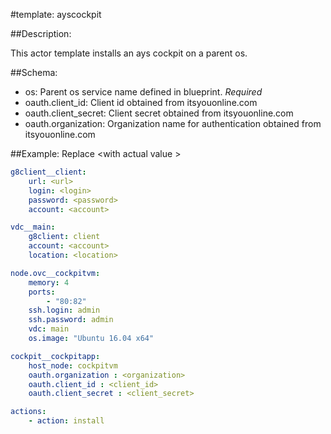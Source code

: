 #template: ayscockpit

##Description:

This actor template installs an ays cockpit on a parent os.

##Schema:
 - os: Parent os service name defined in blueprint. *Required*
 - oauth.client_id: Client id obtained from itsyouonline.com
 - oauth.client_secret: Client secret obtained from itsyouonline.com
 - oauth.organization: Organization name for authentication obtained from itsyouonline.com 


##Example:
Replace \<with actual value \>

```yaml
g8client__client:
    url: <url>
    login: <login>
    password: <password>
    account: <account>

vdc__main:
    g8client: client
    account: <account>
    location: <location>

node.ovc__cockpitvm:
    memory: 4
    ports:
        - "80:82"
    ssh.login: admin
    ssh.password: admin
    vdc: main
    os.image: "Ubuntu 16.04 x64"

cockpit__cockpitapp:
    host_node: cockpitvm
    oauth.organization : <organization>
    oauth.client_id : <client_id>
    oauth.client_secret : <client_secret>

actions:
    - action: install

```